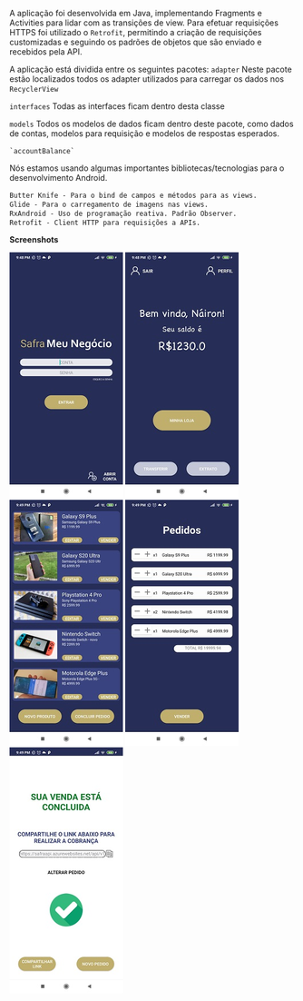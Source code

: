 A aplicação foi desenvolvida em Java, implementando Fragments e Activities para lidar com as transições de view.
Para efetuar requisições HTTPS foi utilizado o `Retrofit`, permitindo a criação de requisições customizadas e seguindo os padrões de objetos que são enviado e recebidos pela API.

A aplicação está dividida entre os seguintes pacotes:
`adapter`
	Neste pacote estão localizados todos os adapter utilizados para carregar os dados nos `RecyclerView`

`interfaces`
	Todas as interfaces ficam dentro desta classe

`models`
	Todos os modelos de dados ficam dentro deste pacote, como dados de contas, modelos para requisição e modelos de respostas esperados.

	`accountBalance`

Nós estamos usando algumas importantes bibliotecas/tecnologias para o desenvolvimento Android.

    Butter Knife - Para o bind de campos e métodos para as views.
    Glide - Para o carregamento de imagens nas views.
    RxAndroid - Uso de programação reativa. Padrão Observer.
    Retrofit - Client HTTP para requisições a APIs.
    
**Screenshots**
 
 ![](/screenshots/1.jpg) ![](/screenshots/2.jpg) ![](/screenshots/3.jpg) ![](/screenshots/4.jpg) ![](/screenshots/5.jpg)
